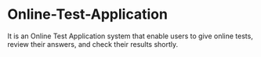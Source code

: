 # Online-Test-Application
It is an Online Test Application system that enable users to give online tests, review their answers, and check their results shortly.
